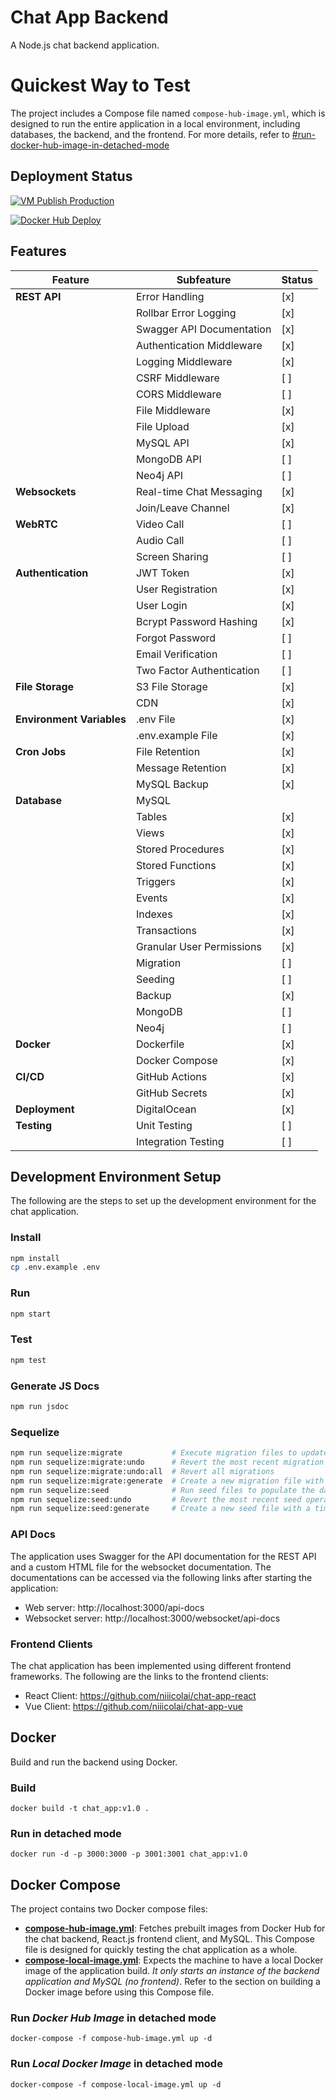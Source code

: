 # Chat App Backend
A Node.js chat backend application.

# Quickest Way to Test
The project includes a Compose file named `compose-hub-image.yml`, which is designed to run the entire application in a local environment, including databases, the backend, and the frontend. For more details, refer to [#run-docker-hub-image-in-detached-mode](https://github.com/niiicolai/chat-app?tab=readme-ov-file#run-docker-hub-image-in-detached-mode)

## Deployment Status
[![VM Publish Production](https://github.com/niiicolai/chat-app/actions/workflows/deploy_vm.yml/badge.svg)](https://github.com/niiicolai/chat-app/actions/workflows/deploy_vm.yml)

[![Docker Hub Deploy](https://github.com/niiicolai/chat-app/actions/workflows/deploy_docker_hub.yml/badge.svg?branch=main)](https://github.com/niiicolai/chat-app/actions/workflows/deploy_docker_hub.yml)

## Features
| Feature                | Subfeature                          | Status  |
|------------------------|-------------------------------------|---------|
| **REST API**           | Error Handling                      | [x]     |
|                        | Rollbar Error Logging               | [x]     |
|                        | Swagger API Documentation           | [x]     |
|                        | Authentication Middleware           | [x]     |
|                        | Logging Middleware                  | [x]     |
|                        | CSRF Middleware                     | [ ]     |
|                        | CORS Middleware                     | [ ]     |
|                        | File Middleware                     | [x]     |
|                        | File Upload                         | [x]     |
|                        | MySQL API                          | [x]     |
|                        | MongoDB API                        | [ ]     |
|                        | Neo4j API                         | [ ]     |
| **Websockets**         | Real-time Chat Messaging            | [x]     |
|                        | Join/Leave Channel                  | [x]     |
| **WebRTC**             | Video Call                          | [ ]     |
|                        | Audio Call                          | [ ]     |
|                        | Screen Sharing                      | [ ]     |
| **Authentication**     | JWT Token                           | [x]     |
|                        | User Registration                   | [x]     |
|                        | User Login                          | [x]     |
|                        | Bcrypt Password Hashing             | [x]     |
|                        | Forgot Password                     | [ ]     |
|                        | Email Verification                  | [ ]     |
|                        | Two Factor Authentication           | [ ]     |
| **File Storage**       | S3 File Storage                     | [x]     |
|                        | CDN                                 | [x]     |
| **Environment Variables** | .env File                        | [x]     |
|                        | .env.example File                   | [x]     |
| **Cron Jobs**          | File Retention                      | [x]     |
|                        | Message Retention                   | [x]     |
|                        | MySQL Backup                        | [x]     |
| **Database**           | MySQL                               |         |
|                        | Tables                              | [x]     |
|                        | Views                               | [x]     |
|                        | Stored Procedures                   | [x]     |
|                        | Stored Functions                    | [x]     |
|                        | Triggers                            | [x]     |
|                        | Events                              | [x]     |
|                        | Indexes                             | [x]     |
|                        | Transactions                        | [x]     |
|                        | Granular User Permissions           | [x]     |
|                        | Migration                           | [ ]     |
|                        | Seeding                             | [ ]     |
|                        | Backup                              | [x]     |
|                        | MongoDB                             | [ ]     |
|                        | Neo4j                               | [ ]     |
| **Docker**             | Dockerfile                          | [x]     |
|                        | Docker Compose                      | [x]     |
| **CI/CD**              | GitHub Actions                      | [x]     |
|                        | GitHub Secrets                      | [x]     |
| **Deployment**         | DigitalOcean                        | [x]     |
| **Testing**            | Unit Testing                        | [ ]     |
|                        | Integration Testing                 | [ ]     |


## Development Environment Setup
The following are the steps to set up the development environment for the chat application.

### Install
```bash
npm install
cp .env.example .env
```

### Run
```bash
npm start
```

### Test
```bash
npm test
```

### Generate JS Docs
```bash
npm run jsdoc
```

### Sequelize
```bash
npm run sequelize:migrate           # Execute migration files to update the database schema
npm run sequelize:migrate:undo      # Revert the most recent migration
npm run sequelize:migrate:undo:all  # Revert all migrations
npm run sequelize:migrate:generate  # Create a new migration file with a timestamp
npm run sequelize:seed              # Run seed files to populate the database with initial data
npm run sequelize:seed:undo         # Revert the most recent seed operation
npm run sequelize:seed:generate     # Create a new seed file with a timestamp

```

### API Docs
The application uses Swagger for the API documentation for the REST API and a custom HTML file for the websocket documentation. The documentations can be accessed via the following links after starting the application:
- Web server: http://localhost:3000/api-docs
- Websocket server: http://localhost:3000/websocket/api-docs

### Frontend Clients
The chat application has been implemented using different frontend frameworks. The following are the links to the frontend clients:
- React Client: https://github.com/niiicolai/chat-app-react
- Vue Client: https://github.com/niiicolai/chat-app-vue

## Docker
Build and run the backend using Docker.

### Build
```
docker build -t chat_app:v1.0 .
```

### Run in detached mode
```
docker run -d -p 3000:3000 -p 3001:3001 chat_app:v1.0 
```

## Docker Compose
The project contains two Docker compose files:
- **[compose-hub-image.yml](https://github.com/niiicolai/chat-app/blob/main/compose-hub-image.yml)**: Fetches prebuilt images from Docker Hub for the chat backend, React.js frontend client, and MySQL. This Compose file is designed for quickly testing the chat application as a whole.
- **[compose-local-image.yml](https://github.com/niiicolai/chat-app/blob/main/compose-local-image.yml)**: Expects the machine to have a local Docker image of the application build. *It only starts an instance of the backend application and MySQL (no frontend)*. Refer to the section on building a Docker image before using this Compose file.

### Run *Docker Hub Image* in detached mode
```
docker-compose -f compose-hub-image.yml up -d
```

### Run *Local Docker Image* in detached mode
```
docker-compose -f compose-local-image.yml up -d
```

